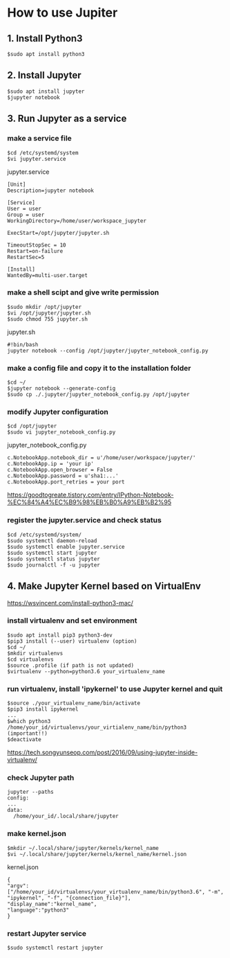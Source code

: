 # How to use Jupiter

## 1. Install Python3
```
$sudo apt install python3
```

## 2. Install Jupyter
```
$sudo apt install jupyter
$jupyter notebook
```

## 3. Run Jupyter as a service
### make a service file
```
$cd /etc/systemd/system
$vi jupyter.service
```
jupyter.service
```
[Unit]
Description=jupyter notebook

[Service]
User = user
Group = user
WorkingDirectory=/home/user/workspace_jupyter

ExecStart=/opt/jupyter/jupyter.sh

TimeoutStopSec = 10
Restart=on-failure
RestartSec=5

[Install]
WantedBy=multi-user.target
```
### make a shell scipt and give write permission
```
$sudo mkdir /opt/jupyter
$vi /opt/jupyter/jupyter.sh
$sudo chmod 755 jupyter.sh
```
jupyter.sh
```
#!bin/bash
jupyter notebook --config /opt/jupyter/jupyter_notebook_config.py
```
### make a config file and copy it to the installation folder
```
$cd ~/
$jupyter notebook --generate-config
$sudo cp ./.jupyter/jupyter_notebook_config.py /opt/jupyter
```
### modify Jupyter configuration
```
$cd /opt/jupyter
$sudo vi jupyter_notebook_config.py
```
jupyter_notebook_config.py
```
c.NotebookApp.notebook_dir = u'/home/user/workspace/jupyter/'
c.NotebookApp.ip = 'your ip'
c.NotebookApp.open_browser = False
c.NotebookApp.password = u'sha1:...'
c.NotebookApp.port_retries = your port
```
https://goodtogreate.tistory.com/entry/IPython-Notebook-%EC%84%A4%EC%B9%98%EB%B0%A9%EB%B2%95
### register the jupyter.service and check status
```
$cd /etc/systemd/system/
$sudo systemctl daemon-reload
$sudo systemctl enable jupyter.service
$sudo systemctl start jupyter
$sudo systemctl status jupyter
$sudo journalctl -f -u jupyter
```

## 4. Make Jupyter Kernel based on VirtualEnv
https://wsvincent.com/install-python3-mac/
### install virtualenv and set environment
```
$sudo apt install pip3 python3-dev
$pip3 install (--user) virtualenv (option)
$cd ~/
$mkdir virtualenvs
$cd virtualenvs
$source .profile (if path is not updated)
$virtualenv --python=python3.6 your_virtualenv_name
```
### run virtualenv, install 'ipykernel' to use Jupyter kernel and quit
```
$source ./your_virtualenv_name/bin/activate
$pip3 install ipykernel
...
$which python3
/home/your_id/virtualenvs/your_virtialenv_name/bin/python3 (important!!)
$deactivate
```
https://tech.songyunseop.com/post/2016/09/using-jupyter-inside-virtualenv/
### check Jupyter path
```
jupyter --paths
config:
...
data:
  /home/your_id/.local/share/jupyter
```
### make kernel.json
```
$mkdir ~/.local/share/jupyter/kernels/kernel_name
$vi ~/.local/share/jupyter/kernels/kernel_name/kernel.json
```
kernel.json
```
{
"argv": ["/home/your_id/virtualenvs/your_virtualenv_name/bin/python3.6", "-m", "ipykernel", "-f", "{connection_file}"],
"display_name":"kernel_name",
"language":"python3"
}
```
### restart Jupyter service
```
$sudo systemctl restart jupyter
```
